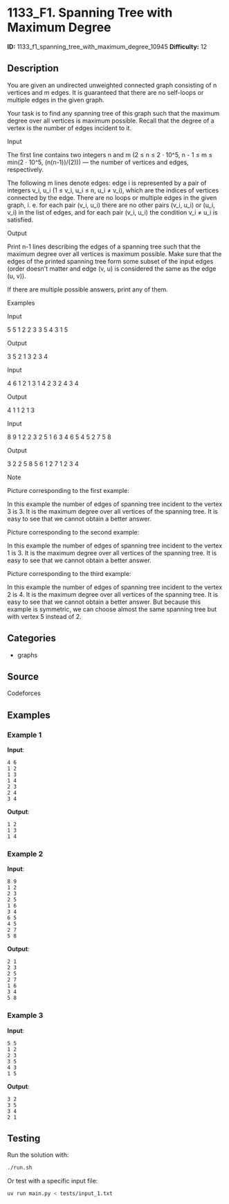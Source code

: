 # 1133_F1. Spanning Tree with Maximum Degree

**ID:** 1133_f1_spanning_tree_with_maximum_degree_10945
**Difficulty:** 12

## Description

You are given an undirected unweighted connected graph consisting of n vertices and m edges. It is guaranteed that there are no self-loops or multiple edges in the given graph.

Your task is to find any spanning tree of this graph such that the maximum degree over all vertices is maximum possible. Recall that the degree of a vertex is the number of edges incident to it.

Input

The first line contains two integers n and m (2 ≤ n ≤ 2 ⋅ 10^5, n - 1 ≤ m ≤ min(2 ⋅ 10^5, (n(n-1))/(2))) — the number of vertices and edges, respectively.

The following m lines denote edges: edge i is represented by a pair of integers v_i, u_i (1 ≤ v_i, u_i ≤ n, u_i ≠ v_i), which are the indices of vertices connected by the edge. There are no loops or multiple edges in the given graph, i. e. for each pair (v_i, u_i) there are no other pairs (v_i, u_i) or (u_i, v_i) in the list of edges, and for each pair (v_i, u_i) the condition v_i ≠ u_i is satisfied.

Output

Print n-1 lines describing the edges of a spanning tree such that the maximum degree over all vertices is maximum possible. Make sure that the edges of the printed spanning tree form some subset of the input edges (order doesn't matter and edge (v, u) is considered the same as the edge (u, v)).

If there are multiple possible answers, print any of them.

Examples

Input


5 5
1 2
2 3
3 5
4 3
1 5


Output


3 5
2 1
3 2
3 4


Input


4 6
1 2
1 3
1 4
2 3
2 4
3 4


Output


4 1
1 2
1 3


Input


8 9
1 2
2 3
2 5
1 6
3 4
6 5
4 5
2 7
5 8


Output


3 2
2 5
8 5
6 1
2 7
1 2
3 4

Note

Picture corresponding to the first example: <image>

In this example the number of edges of spanning tree incident to the vertex 3 is 3. It is the maximum degree over all vertices of the spanning tree. It is easy to see that we cannot obtain a better answer.

Picture corresponding to the second example: <image>

In this example the number of edges of spanning tree incident to the vertex 1 is 3. It is the maximum degree over all vertices of the spanning tree. It is easy to see that we cannot obtain a better answer.

Picture corresponding to the third example: <image>

In this example the number of edges of spanning tree incident to the vertex 2 is 4. It is the maximum degree over all vertices of the spanning tree. It is easy to see that we cannot obtain a better answer. But because this example is symmetric, we can choose almost the same spanning tree but with vertex 5 instead of 2.

## Categories

- graphs

## Source

Codeforces

## Examples

### Example 1

**Input**:
```
4 6
1 2
1 3
1 4
2 3
2 4
3 4
```

**Output**:
```
1 2
1 3
1 4
```

### Example 2

**Input**:
```
8 9
1 2
2 3
2 5
1 6
3 4
6 5
4 5
2 7
5 8
```

**Output**:
```
2 1
2 3
2 5
2 7
1 6
3 4
5 8
```

### Example 3

**Input**:
```
5 5
1 2
2 3
3 5
4 3
1 5
```

**Output**:
```
3 2
3 5
3 4
2 1
```


## Testing

Run the solution with:

```bash
./run.sh
```

Or test with a specific input file:

```bash
uv run main.py < tests/input_1.txt
```
